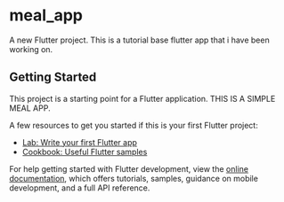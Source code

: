 # meal_app

A new Flutter project.
This is a tutorial base flutter app that i have been working on.

## Getting Started

This project is a starting point for a Flutter application.
THIS IS A SIMPLE MEAL APP.

A few resources to get you started if this is your first Flutter project:

- [Lab: Write your first Flutter app](https://docs.flutter.dev/get-started/codelab)
- [Cookbook: Useful Flutter samples](https://docs.flutter.dev/cookbook)

For help getting started with Flutter development, view the
[online documentation](https://docs.flutter.dev/), which offers tutorials,
samples, guidance on mobile development, and a full API reference.
